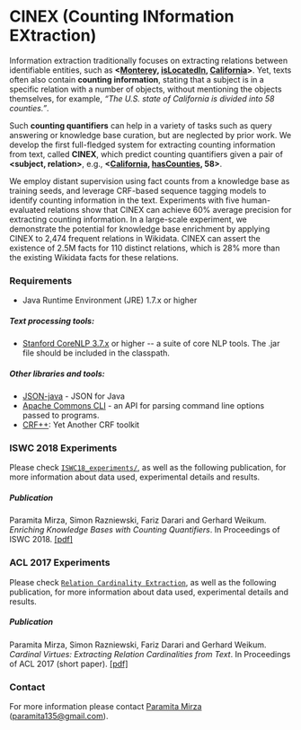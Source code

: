 # CINEX (Counting INformation EXtraction)

Information extraction traditionally focuses on extracting relations between identifiable entities, such as **<[Monterey](https://www.wikidata.org/wiki/Q108072), [isLocatedIn](https://www.wikidata.org/wiki/Property:P131), [California](https://www.wikidata.org/wiki/Q99)>**. Yet, texts often also contain **counting information**, stating that a subject is in a specific relation with a number of objects, without mentioning the objects themselves, for example, *“The U.S. state of California is divided into 58 counties.”*. 

Such **counting quantifiers** can help in a variety of tasks such as query answering or knowledge base curation, but are neglected by prior work. We develop the first full-fledged system for extracting counting information from text, called **CINEX**, which predict counting quantifiers given a pair of **<subject, relation>**, e.g., **<[California](https://www.wikidata.org/wiki/Q99), [hasCounties](https://www.wikidata.org/wiki/Property:P150), 58>**. 

We employ distant supervision using fact counts from a knowledge base as training seeds, and leverage CRF-based sequence tagging models to identify counting information in the text. Experiments with five human-evaluated relations show that CINEX can achieve 60% average precision for extracting counting information. In a large-scale experiment, we demonstrate the potential for knowledge base enrichment by applying CINEX to 2,474 frequent relations in Wikidata. CINEX can assert the existence of 2.5M facts for 110 distinct relations, which is 28% more than the existing Wikidata facts for these relations.

### Requirements
* Java Runtime Environment (JRE) 1.7.x or higher

##### Text processing tools:
* [Stanford CoreNLP 3.7.x](http://stanfordnlp.github.io/CoreNLP/) or higher -- a suite of core NLP tools. The .jar file should be included in the classpath.

##### Other libraries and tools:
* [JSON-java](https://mvnrepository.com/artifact/org.json/json) - JSON for Java
* [Apache Commons CLI](https://commons.apache.org/proper/commons-cli/) - an API for parsing command line options passed to programs.
* [CRF++](https://taku910.github.io/crfpp/): Yet Another CRF toolkit

### ISWC 2018 Experiments

Please check [`ISWC18_experiments/`](ISWC18_experiments/), as well as the following publication, for more information about data used, experimental details and results.

##### Publication
Paramita Mirza, Simon Razniewski, Fariz Darari and Gerhard Weikum. *Enriching Knowledge Bases with Counting Quantifiers*. In Proceedings of ISWC 2018. [[pdf]](https://arxiv.org/pdf/1807.03656.pdf)

### ACL 2017 Experiments

Please check [`Relation Cardinality Extraction`](https://github.com/paramitamirza/RelationCardinalityExtraction), as well as the following publication, for more information about data used, experimental details and results.

##### Publication
Paramita Mirza, Simon Razniewski, Fariz Darari and Gerhard Weikum. *Cardinal Virtues: Extracting Relation Cardinalities from Text*. In Proceedings of ACL 2017 (short paper). [[pdf]](http://aclweb.org/anthology/P/P17/P17-2055.pdf)

### Contact
For more information please contact [Paramita Mirza](http://paramitamirza.com/) (paramita135@gmail.com).
